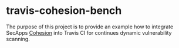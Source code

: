 # travis-cohesion-bench

The purpose of this project is to provide an example how to integrate SecApps [Cohesion](https://secapps.com/cohesion) into Travis CI for continues dynamic vulnerability scanning.
